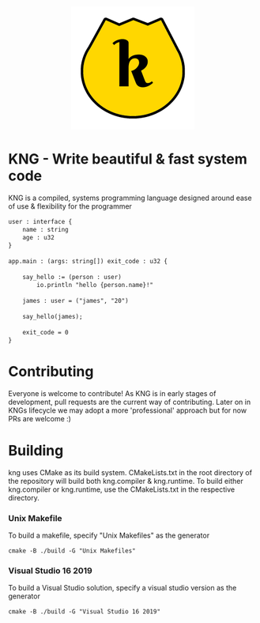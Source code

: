 <p align="center">
  <img src="./res/logo_small.png" alt="KNG logo" width="250">
</p>

# KNG - Write beautiful & fast system code

KNG is a compiled, systems programming language designed around ease of use & flexibility for the programmer

```
user : interface {
    name : string
    age : u32
}

app.main : (args: string[]) exit_code : u32 {

    say_hello := (person : user)
        io.println "hello {person.name}!"

    james : user = ("james", "20")

    say_hello(james);

    exit_code = 0
}

```

# Contributing
Everyone is welcome to contribute! As KNG is in early stages of development, pull requests are the current way of contributing. Later on in KNGs lifecycle we may adopt a more 'professional' approach but for now PRs are welcome :)


# Building

kng uses CMake as its build system. CMakeLists.txt in the root directory of the repository will build both kng.compiler & kng.runtime. To build either kng.compiler or kng.runtime, use the CMakeLists.txt in the respective directory.

### Unix Makefile

To build a makefile, specify "Unix Makefiles" as the generator

```
cmake -B ./build -G "Unix Makefiles"
```

### Visual Studio 16 2019

To build a Visual Studio solution, specify a visual studio version as the generator

```
cmake -B ./build -G "Visual Studio 16 2019"
```